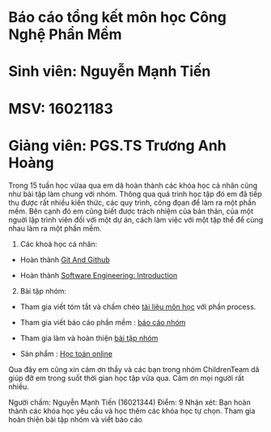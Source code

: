 # Báo cáo tổng kết môn học Công Nghệ Phần Mềm 


# Sinh viên: Nguyễn Mạnh Tiến
# MSV: 16021183

# Giảng viên: PGS.TS Trương Anh Hoàng

Trong 15 tuần học vừaa qua em dã hoàn thành các khóa học cá nhân cũng như bài tập làm chung với nhóm. Thông qua quá trình học tập đó em đã tiếp thu được rất nhiều kiến thức, các quy trình, công đọan để làm ra một phần mềm. Bên cạnh đó em cũng biết được trách nhiệm của bản thân, của một nguời lập trình viên đối với một dự án, cách làm việc với một tập thể để cùng nhau làm ra một phần mềm. 
 
1. Các khoá học cá nhân:
	
- Hoàn thành [Git And Github](https://github.com/truonganhhoang/INT2208-2-2018/tree/master/NguyenManhTien16021183)
	
- Hoàn thành [Software Engineering: Introduction](https://github.com/truonganhhoang/INT2208-2-2018/tree/master/NguyenManhTien16021183)



2. Bài tập nhóm:
	
- Tham gia viết tóm tắt và chấm chéo [tài liệu môn học](https://docs.google.com/document/d/1a4i_31R8WBUAnF91syr1FwBpKoAiTY6rEJt1xWjb74M/edit#) với phần process. 
	
- Tham gia viết báo cáo phần mềm : [báo cáo nhóm](https://docs.google.com/document/d/1GindPYEOervh_Tc985ib1UAhPYS2SZe4ZT2_SSZJebk/edit#heading=h.c977fg1e7e4v)
	
- Tham gia làm và hoàn thiện [bài tập nhóm](https://github.com/ThuyTienUet/MathFun)

- Sản phẩm : [Học toán online](https://mathfun-angular-childrenteam.firebaseapp.com/)

Qua đây em cũng xin cảm ơn thầy và các bạn trong nhóm ChildrenTeam dã giúp đỡ em trong suốt thời gian học tập vừa qua. Cảm ơn mọi người rất nhiều.

Người chấm: Nguyễn Mạnh Tiến (16021344)
Điểm: 9
Nhận xét: Bạn hoàn thành các khóa học yêu cầu và học thêm các khóa học tự chọn. Tham gia hoàn thiện bài tập nhóm và viết báo cáo
